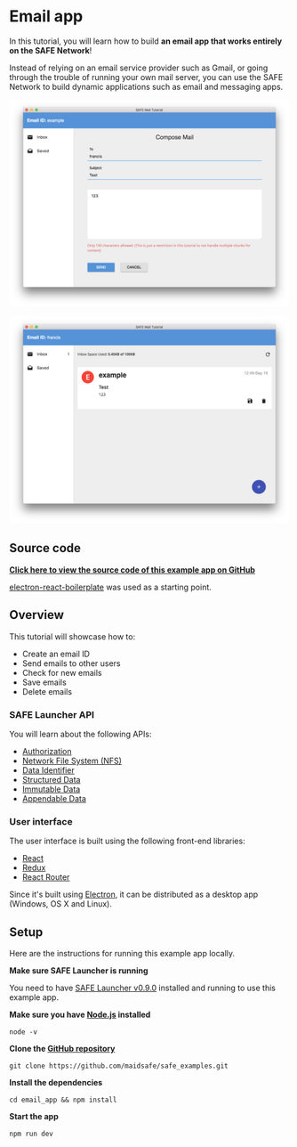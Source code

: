 # Email app

In this tutorial, you will learn how to build **an email app that works entirely on the SAFE Network**!

Instead of relying on an email service provider such as Gmail, or going through the trouble of running your own mail server, you can use the SAFE Network to build dynamic applications such as email and messaging apps.

![Compose Mail page](/assets/compose-mail-page.png)

![Inbox page](/assets/inbox-page.png)

## Source code

**[Click here to view the source code of this example app on GitHub](https://github.com/maidsafe/safe_examples/tree/master/email_app)**

[electron-react-boilerplate](https://github.com/chentsulin/electron-react-boilerplate) was used as a starting point.

## Overview

This tutorial will showcase how to:

- Create an email ID
- Send emails to other users
- Check for new emails
- Save emails
- Delete emails

### SAFE Launcher API

You will learn about the following APIs:

- [Authorization](https://maidsafe.readme.io/docs/auth)
- [Network File System (NFS)](https://maidsafe.readme.io/docs/network-file-system-nfs)
- [Data Identifier](https://github.com/maidsafe/rfcs/blob/master/text/0042-launcher-api-v0.6/0042-launcher-api-v0.6.md#handle-id)
- [Structured Data](https://github.com/maidsafe/rfcs/blob/master/text/0042-launcher-api-v0.6/api/structured_data.md)
- [Immutable Data](https://github.com/maidsafe/rfcs/blob/master/text/0042-launcher-api-v0.6/api/immutable_data.md)
- [Appendable Data](https://github.com/maidsafe/rfcs/blob/master/text/0042-launcher-api-v0.6/api/appendable_data.md)

### User interface

The user interface is built using the following front-end libraries:

- [React](https://facebook.github.io/react/)
- [Redux](http://redux.js.org/)
- [React Router](https://github.com/reactjs/react-router)

Since it's built using [Electron](http://electron.atom.io/), it can be distributed as a desktop app (Windows, OS X and Linux).

## Setup

Here are the instructions for running this example app locally.

**Make sure SAFE Launcher is running**

You need to have [SAFE Launcher v0.9.0](https://github.com/maidsafe/safe_launcher/releases/tag/0.9.0) installed and running to use this example app.

**Make sure you have [Node.js](https://nodejs.org/en/) installed**

```
node -v
```

**Clone the [GitHub repository](https://github.com/maidsafe/safe_examples)**

```
git clone https://github.com/maidsafe/safe_examples.git
```

**Install the dependencies**

```
cd email_app && npm install
```

**Start the app**

```
npm run dev
```
